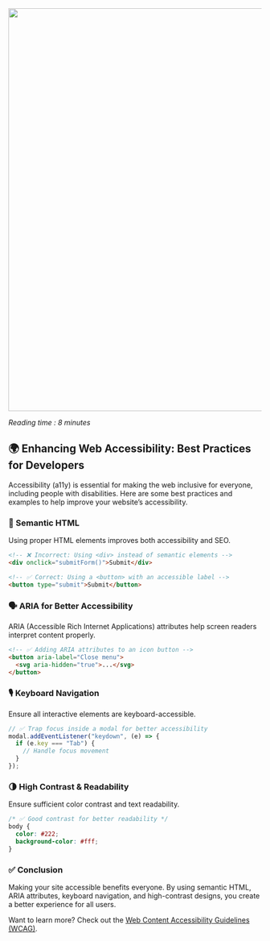 <img src="https://images.unsplash.com/photo-1522542550221-31fd19575a2d?q=80&w=2940&auto=format&fit=crop&ixlib=rb-4.0.3&ixid=M3wxMjA3fDB8MHxwaG90by1wYWdlfHx8fGVufDB8fHx8fA%3D%3D" width="800px" class="mx-auto"/>

<i>Reading time : 8 minutes</i>

## 🌍 Enhancing Web Accessibility: Best Practices for Developers

Accessibility (a11y) is essential for making the web inclusive for everyone, including people with disabilities. Here are some best practices and examples to help improve your website’s accessibility.

### 🎨 Semantic HTML

Using proper HTML elements improves both accessibility and SEO.

```html
<!-- ❌ Incorrect: Using <div> instead of semantic elements -->
<div onclick="submitForm()">Submit</div>

<!-- ✅ Correct: Using a <button> with an accessible label -->
<button type="submit">Submit</button>
```

### 🗣️ ARIA for Better Accessibility

ARIA (Accessible Rich Internet Applications) attributes help screen readers interpret content properly.

```html
<!-- ✅ Adding ARIA attributes to an icon button -->
<button aria-label="Close menu">
  <svg aria-hidden="true">...</svg>
</button>
```

### 🎙️ Keyboard Navigation

Ensure all interactive elements are keyboard-accessible.

```js
// ✅ Trap focus inside a modal for better accessibility
modal.addEventListener("keydown", (e) => {
  if (e.key === "Tab") {
    // Handle focus movement
  }
});
```

### 🌗 High Contrast & Readability

Ensure sufficient color contrast and text readability.

```css
/* ✅ Good contrast for better readability */
body {
  color: #222;
  background-color: #fff;
}
```

### ✅ Conclusion

Making your site accessible benefits everyone. By using semantic HTML, ARIA attributes, keyboard navigation, and high-contrast designs, you create a better experience for all users.

Want to learn more? Check out the [Web Content Accessibility Guidelines (WCAG)](https://www.w3.org/WAI/standards-guidelines/wcag/).
